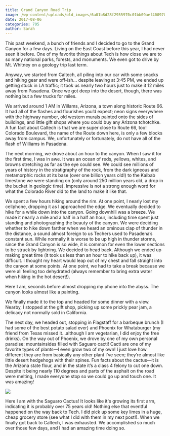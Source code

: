 ```yaml
---
title: Grand Canyon Road Trip
image: /wp-content/uploads/old_images/6a01b8d28f2955970c01bb09aef400970d-pi.jpg
date: 2017-08-06
categories: 705
author: Sarah
---
```


This past weekend, a bunch of friends and I decided to go to the Grand Canyon for a few days. Living on the East Coast before this year, I had never seen it before. One of my favorite things about Tech is how close we are to so many national parks, forests, and monuments. We even got to drive by Mt. Whitney on a geology trip last term.

Anyway, we started from Caltech, all piling into our car with some snacks and hiking gear and were off-ish… despite leaving at 3:45 PM, we ended up getting stuck in LA traffic; it took us nearly two hours just to make it 12 miles away from Pasadena. Once we got deep into the desert, though, there was nothing but a few trucks for miles.

We arrived around 1 AM in Willams, Arizona, a town along historic Route 66. It had all of the flashes and flourishes you’d expect; neon signs everywhere with the highway number, old western murals painted onto the sides of buildings, and little gift shops where you could buy any Arizona tchotchke. A fun fact about Caltech is that we are super close to Route 66, too! Colorado Boulevard, the name of the Route down here, is only a few blocks away from campus. We, unfortunately or fortunately, do not have all of the flash of Williams in Pasadena.

The next morning, we drove about an hour to the canyon. When I saw it for the first time, I was in awe. It was an ocean of reds, yellows, whites, and browns stretching as far as the eye could see. We could see millions of years of history in the stratigraphy of the rock, from the dark igneous and metamorphic rocks at its base (over one billion years old!) to the Kaibab limestone we were standing on (only around 250 million years old, a drop in the bucket in geologic time). Impressive is not a strong enough word for what the Colorado River did to the land to make it like that.

We spent a few hours hiking around the rim. At one point, I nearly lost my cellphone, dropping it as I approached the edge. We eventually decided to hike for a while down into the canyon. Going downhill was a breeze. We made it nearly a mile and a half in a half an hour, including time spent just standing and photographing the beauty of the canyon. We were deciding whether to hike down farther when we heard an ominous clap of thunder in the distance, a sound almost foreign to us Techers used to Pasadena’s constant sun. While normally it is worse to be up high in thunder storms, since the Grand Canyon is so wide, it is common for even the lower sections to be struck by lightning. We decided to head back. Although we ended up making great time (it took us less than an hour to hike back up), it was difficult. I thought my heart would leap out of my chest and fall straight into the canyon at some points. At one point, we had to take a break because we were all feeling too dehydrated (always remember to bring extra water when hiking in the hot desert!).

Here I am, seconds before almost dropping my phone into the abyss. The canyon looks almost like a painting.

We finally made it to the top and headed for some dinner with a view. Nearby, I stopped at the gift shop, picking up some prickly pear jam, a delicacy not normally sold in California.

The next day, we headed out, stopping in Flagstaff for a barbeque brunch (I had some of the best potato salad ever) and Phoenix for Whataburger (my friend from Texas missed it…although I am vegetarian, I did enjoy the free drinks). On the way out of Phoenix, we drove by one of my own personal paradise: mountainsides filled with Saguaro cacti! Cacti are one of my favorite types of plants—I even grow two of my own! I just love how different they are from basically any other plant I’ve seen; they’re almost like little desert hedgehogs with their spines. Fun facts about the cactus—it is the Arizona state flour, and in the state it’s a class 4 felony to cut one down. Despite it being nearly 110 degrees and parts of the asphalt on the road were melting, I made everyone stop so we could go up and touch one. It was amazing!


![](/old_images/6a01b8d28f2955970c01b7c90bbb96970b-pi.jpg)

Here I am with the Saguaro Cactus! It looks like it's growing its first arm, indicating it is probably over 75 years old!
Nothing else that eventful happened on the way back to Tech. I did pick up some key limes in a huge, cheap grocery store (see what I did with them in my next post!). When we finally got back to Caltech, I was exhausted. We accomplished so much over those few days, and I had an amazing time doing so.

